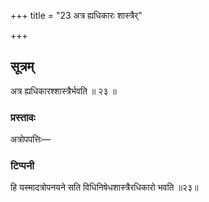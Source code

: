+++
title = "23 अत्र ह्यधिकारः शास्त्रैर्"

+++
## सूत्रम्
अत्र ह्यधिकारश्शास्त्रैर्भवति ॥ २३ ॥  
### प्रस्तावः
अत्रोपपत्तिः—  
### टिप्पनी
हि यस्मादत्रोपनयने सति विधिनिषेधशास्त्रैरधिकारो भवति ॥२३॥  

